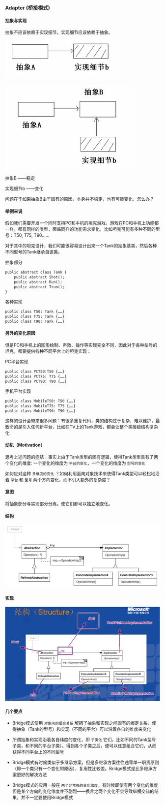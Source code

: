 ### Adapter (桥接模式)

#### 抽象与实现

抽象不应该依赖于实现细节，实现细节应该依赖于抽象。

![图1](../images/bridge.01.png) 

![图2](../images/bridge.02.png) 

抽象B ——稳定

实现细节b ——变化

问题在于如果抽象B由于固有的原因，本身并不稳定，也有可能变化，怎么办？

#### 举例来说

假如我们需要开发一个同时支持PC和手机的坦克游戏，游戏在PC和手机上功能都一样，都有同样的类型，面临同样的功能需求变化，比如坦克可能有多种不同的型号：T50,
T75, T90……

对于其中的坦克设计，我们可能很容易设计出来一个Tank的抽象基类，然后各种不同型号的Tank继承自该类。

抽象部分

```
public abstract class Tank {
    public abstract Shot();
    public abstract Run();
    public abstract Trun();
}
```

各种实现

```
public class T50: Tank {……}
public class T75: Tank {……}
public class T90: Tank {……}
```

#### 另外的变化原因

但是PC和手机上的图形绘制、声效、操作等实现完全不同，因此对于各种型号的坦克，都要提供各种不同平台上的坦克实现：

PC平台实现

```
public class PCT50:T50 {……}
public class PCT75: T75 {……}
public class PCT90: T90 {……}
```

手机平台实现

```
public class MobileT50: T50 {……}
public class MobileT75: T75 {……}
public class MobileT90: T90 {……}
```

这样的设计会带来很多问题：有很多重复代码，类的结构过于复杂，难以维护，最致命的是引入任何新平台，比如在TV上的Tank游戏，都会让整个类层级结构复杂化

#### 动机（Motivation）

思考上述问题的症结：事实上由于Tank类型的固有逻辑，使得Tank类型具有了两个变化的维度: 一个变化的维度为 ``` 平台的变化 ```，一个变化的维度为 ``` 型号的变化 ```

如何应对这种 ``` 多维度的变化 ``` ？如何利用面向对象技术来使得Tank类型可以轻松地沿着 ``` 平台 ``` 和 ``` 型号 ``` 两个方向变化，而不引入额外的复杂度？

#### 意图

将抽象部分与实现部分分离，使它们都可以独立地变化。

#### 结构

![图3](../images/bridge.03.png) 

#### 实现

![图4](../images/bridge.04.png) 

#### 几个要点

* Bridge模式使用 ``` 对象间的组合关系 ``` 解耦了抽象和实现之间固有的绑定关系，使得抽象（Tank的型号）和实现（不同的平台）可以沿着各自的维度来变化

* 所谓抽象和实现沿着各自纬度的变化，即 ``` 子类化 ``` 它们，比如不同的Tank型号子类，和不同的平台子类）。得到各个子类之后，便可以任意组合它们，从而获得不同平台上的不同型号

* Bridge模式有时候类似于多继承方案，但是多继承方案往往违背单一职责原则（即一个类只有一个变化的原因），复用性比较差。Bridge模式是比多继承方案更好的解决方法

* Bridge模式的应用一般在 ``` 两个非常强的变化维度 ```，有时候即使有两个变化的维度但是某个方向的变化维度并不剧烈——换言之两个变化不会导致纵横交错的结果，并不一定要使用Bridge模式
